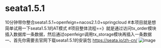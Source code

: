 # seata1.5.1
10分钟带你整合seata1.5.1+openfeign+nacos2.1.0+springcloud
#本项目就是想简单试用一下seata1.5.1的AT模式
#项目整体流程==》就是通过访问tx_order模块插入数据库一条数据，然后通过openfeign调用tx_storage模块再插入一条数据
一、首先你需要去官网下载seata1.5.1的安装包 https://seata.io/zh-cn/
![image](https://user-images.githubusercontent.com/76611252/188831246-0f94ae3f-453a-478c-9cde-a097ed59a257.png)
